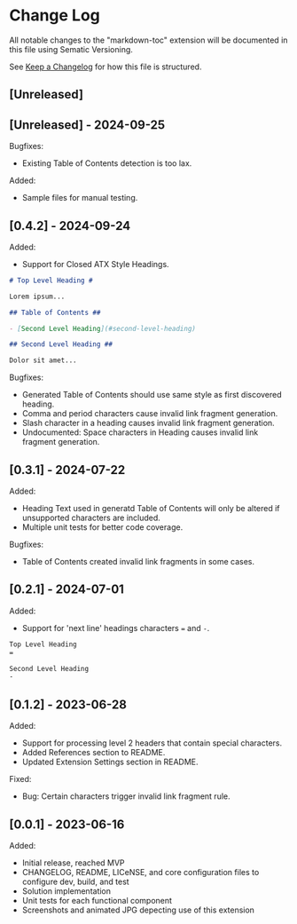 # Change Log

All notable changes to the "markdown-toc" extension will be documented in this file using Sematic Versioning.

See [Keep a Changelog](http://keepachangelog.com/) for how this file is structured.

## [Unreleased]

## [Unreleased] - 2024-09-25

Bugfixes:

- Existing Table of Contents detection is too lax.

Added:

- Sample files for manual testing.

## [0.4.2] - 2024-09-24

Added:

- Support for Closed ATX Style Headings.

```markdown
# Top Level Heading #

Lorem ipsum...

## Table of Contents ##

- [Second Level Heading](#second-level-heading)

## Second Level Heading ##

Dolor sit amet...

```

Bugfixes:

- Generated Table of Contents should use same style as first discovered heading.
- Comma and period characters cause invalid link fragment generation.
- Slash character in a heading causes invalid link fragment generation.
- Undocumented: Space characters in Heading causes invalid link fragment generation.

## [0.3.1] - 2024-07-22

Added:

- Heading Text used in generatd Table of Contents will only be altered if unsupported characters are included.
- Multiple unit tests for better code coverage.

Bugfixes:

- Table of Contents created invalid link fragments in some cases.

## [0.2.1] - 2024-07-01

Added:

- Support for 'next line' headings characters `=` and `-`.

```markdown
Top Level Heading
=

Second Level Heading
-

```

## [0.1.2] - 2023-06-28

Added:

- Support for processing level 2 headers that contain special characters.
- Added References section to README.
- Updated Extension Settings section in README.

Fixed:

- Bug: Certain characters trigger invalid link fragment rule.

## [0.0.1] - 2023-06-16

Added:

- Initial release, reached MVP
- CHANGELOG, README, LICeNSE, and core configuration files to configure dev, build, and test
- Solution implementation
- Unit tests for each functional component
- Screenshots and animated JPG depecting use of this extension
